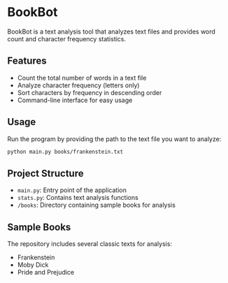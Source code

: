 # BookBot

BookBot is a text analysis tool that analyzes text files and provides word count and character frequency statistics.

## Features

- Count the total number of words in a text file
- Analyze character frequency (letters only)
- Sort characters by frequency in descending order
- Command-line interface for easy usage

## Usage

Run the program by providing the path to the text file you want to analyze:

```bash example
python main.py books/frankenstein.txt
```

## Project Structure

- `main.py`: Entry point of the application
- `stats.py`: Contains text analysis functions
- `/books`: Directory containing sample books for analysis

## Sample Books

The repository includes several classic texts for analysis:
- Frankenstein
- Moby Dick
- Pride and Prejudice
